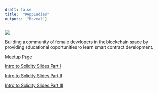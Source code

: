 ```yaml
--- 
draft: false
title:  "DAppLadies"
outputs: ["Reveal"]
---
```


![](./../images/dappladies/logo.png)

Building a community of female developers in the blockchain space by providing educational opportunities to learn smart contract development.

<a href="https://www.meetup.com/DApp-Ladies" target ="_blank">Meetup Page</a>

[Intro to Solidity Slides Part I](/intro-to-solidity1)

[Intro to Solidity Slides Part II](/intro-to-solidity2)

[Intro to Solidity Slides Part III](/intro-to-solidity3)
